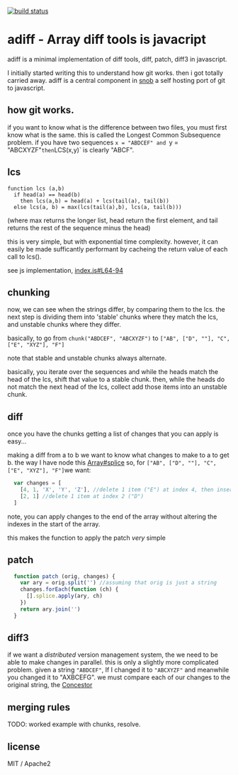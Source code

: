 [![build status](https://secure.travis-ci.org/dominictarr/adiff.png)](http://travis-ci.org/dominictarr/adiff)
# adiff - Array diff tools is javacript

adiff is a minimal implementation of diff tools, diff, patch, diff3 in javascript.

I initially started writing this to understand how git works. then i got totally carried away.
adiff is a central component in [snob](http://github.com/dominictarr/snob) a self hosting port of git to javascript.

## how git works.

if you want to know what is the difference between two files, you must first know what is the same.
this is called the Longest Common Subsequence problem. if you have two sequences `x = "ABDCEF" and `y = "ABCXYZF"` then `LCS(x,y)` is clearly "ABCF".

## lcs

```
function lcs (a,b)
  if head(a) == head(b)
    then lcs(a,b) = head(a) + lcs(tail(a), tail(b))
  else lcs(a, b) = max(lcs(tail(a),b), lcs(a, tail(b)))
```

(where max returns the longer list, head return the first element, and tail returns the rest of the sequence minus the head)

this is very simple, but with exponential time complexity.
however, it can easily be made sufficantly performant by cacheing the return value of each call to lcs().

see js implementation, [index.js#L64-94](https://github.com/dominictarr/adiff/blob/master/index.js#L63-94)

## chunking

now, we can see when the strings differ, by comparing them to the lcs. the next step is dividing them into 'stable' chunks where they match the lcs, and unstable chunks where they differ.

basically, to go from `chunk("ABDCEF", "ABCXYZF")` to 
`["AB", ["D", ""], "C", ["E", "XYZ"], "F"]`

note that stable and unstable chunks always alternate.

basically, you iterate over the sequences and while the heads match the head of the lcs, shift that value to a stable chunk.
then, while the heads do not match the next head of the lcs,
collect add those items into an unstable chunk.

## diff

once you have the chunks getting a list of changes that you can apply is easy...

making a diff from a to b we want to know what changes to make to a to get b. 
the way I have node this [Array#splice](https://developer.mozilla.org/en/JavaScript/Reference/Global_Objects/Array/splice)
so, for `["AB", ["D", ""], "C", ["E", "XYZ"], "F"]`we want:

``` js
  var changes = [
    [4, 1, 'X', 'Y', 'Z'], //delete 1 item ("E") at index 4, then insert "X", "Y", "Z"
    [2, 1] //delete 1 item at index 2 ("D")
  ]
``` 

note, you can apply changes to the end of the array without altering the indexes in the start of the array.

this makes the function to apply the patch _very_ simple

## patch

``` js
  function patch (orig, changes) {
    var ary = orig.split('') //assuming that orig is just a string
    changes.forEach(function (ch) {
      [].splice.apply(ary, ch)
    })
    return ary.join('')
  }
```

## diff3
 
if we want a _distributed_ version management system, the we need to be able to make changes in parallel.
this is only a slightly more complicated problem. given a string `"ABDCEF"`, If I changed it to `"ABCXYZF"`
and meanwhile you changed it to "AXBCEFG". we must compare each of our changes to the original string, the [Concestor](http://en.wikipedia.org/wiki/Concestor)

## merging rules

TODO: worked example with chunks, resolve.

## license

MIT / Apache2
